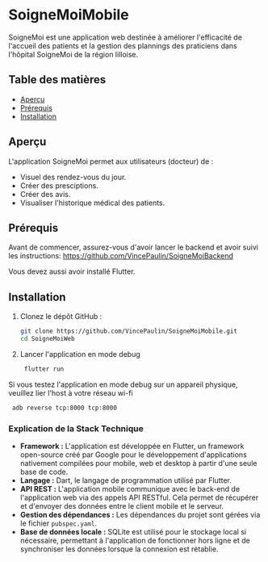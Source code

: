 # SoigneMoiMobile

SoigneMoi est une application web destinée à améliorer l'efficacité de l'accueil des patients et la gestion des plannings des praticiens dans l'hôpital SoigneMoi de la région lilloise.

## Table des matières

- [Aperçu](#aperçu)
- [Prérequis](#prérequis)
- [Installation](#installation)


## Aperçu

L'application SoigneMoi permet aux utilisateurs (docteur) de :
- Visuel des rendez-vous du jour.
- Créer des presciptions.
- Créer des avis.
- Visualiser l'historique médical des patients.

## Prérequis

Avant de commencer, assurez-vous d'avoir lancer le backend et avoir suivi les instructions:
https://github.com/VincePaulin/SoigneMoiBackend

Vous devez aussi avoir installé Flutter.



## Installation

1. Clonez le dépôt GitHub :

    ```bash
    git clone https://github.com/VincePaulin/SoigneMoiMobile.git
    cd SoigneMoiWeb
    ```

2. Lancer l'application en mode debug

   ```bash
    flutter run
    ```

Si vous testez l'application en mode debug sur un appareil physique, veuillez lier l'host à votre réseau wi-fi

   ```bash
    adb reverse tcp:8000 tcp:8000
   ```

### Explication de la Stack Technique

- **Framework :** L'application est développée en Flutter, un framework open-source créé par Google pour le développement d'applications nativement compilées pour mobile, web et desktop à partir d'une seule base de code.
- **Langage :** Dart, le langage de programmation utilisé par Flutter.
- **API REST :** L'application mobile communique avec le back-end de l'application web via des appels API RESTful. Cela permet de récupérer et d'envoyer des données entre le client mobile et le serveur.
- **Gestion des dépendances :** Les dépendances du projet sont gérées via le fichier `pubspec.yaml`.
- **Base de données locale :** SQLite est utilisé pour le stockage local si nécessaire, permettant à l'application de fonctionner hors ligne et de synchroniser les données lorsque la connexion est rétablie.
